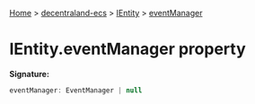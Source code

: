 [Home](./index) &gt; [decentraland-ecs](./decentraland-ecs.md) &gt; [IEntity](./decentraland-ecs.ientity.md) &gt; [eventManager](./decentraland-ecs.ientity.eventmanager.md)

# IEntity.eventManager property


**Signature:**
```javascript
eventManager: EventManager | null
```
